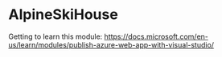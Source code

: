 # AlpineSkiHouse


Getting to learn this module: https://docs.microsoft.com/en-us/learn/modules/publish-azure-web-app-with-visual-studio/ 